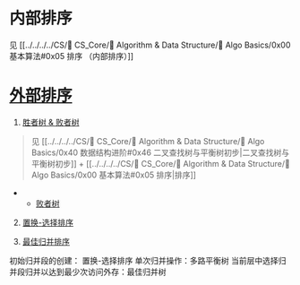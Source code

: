 # 内部排序
见 [[../../../../CS/🔑 CS_Core/🦄 Algorithm & Data Structure/📌 Algo Basics/0x00 基本算法#0x05 排序 （内部排序）]]
# [外部排序](http://data.biancheng.net/view/76.html)

1. [胜者树 & 败者树](https://blog.csdn.net/whz_zb/article/details/7425152)
> 见 [[../../../../CS/🔑 CS_Core/🦄 Algorithm & Data Structure/📌 Algo Basics/0x40 数据结构进阶#0x46 二叉查找树与平衡树初步|二叉查找树与平衡树初步]]   + [[../../../../CS/🔑 CS_Core/🦄 Algorithm & Data Structure/📌 Algo Basics/0x00 基本算法#0x05 排序|排序]]
	
+ 
	+ [败者树](https://www.iteye.com/blog/kenby-1017532)

2. [置换-选择排序](https://blog.csdn.net/qq_25775935/article/details/88724625)

3. [最佳归并排序](https://www.cnblogs.com/jev-0987/p/13322232.html)

初始归并段的创建： 置换-选择排序
单次归并操作：多路平衡树
当前层中选择归并段归并以达到最少次访问外存：最佳归并树



